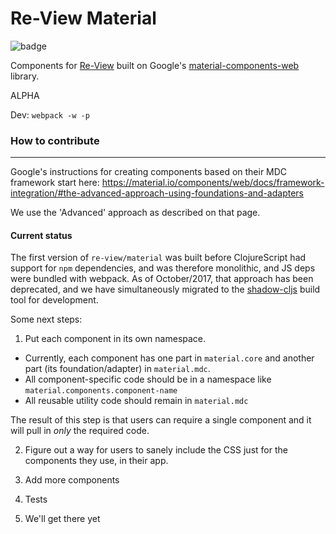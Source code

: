 # Re-View Material

![badge](https://img.shields.io/clojars/v/re-view.material.svg)

Components for [Re-View](https://www.github.com/braintripping/re-view) built on Google's [material-components-web](https://github.com/material-components/material-components-web) library.

ALPHA

Dev: `webpack -w -p`

### How to contribute
----

Google's instructions for creating components based on their MDC framework start here: https://material.io/components/web/docs/framework-integration/#the-advanced-approach-using-foundations-and-adapters

We use the 'Advanced' approach as described on that page. 

#### Current status

The first version of `re-view/material` was built before ClojureScript had support for `npm` dependencies, and was therefore monolithic, and JS deps were bundled with webpack. As of October/2017, that approach has been deprecated, and we have simultaneously migrated to the [shadow-cljs](https://github.com/thheller/shadow-cljs/) build tool for development. 

Some next steps:

1. Put each component in its own namespace. 

- Currently, each component has one part in `material.core` and another part (its foundation/adapter) in `material.mdc`. 
- All component-specific code should be in a namespace like `material.components.component-name`
- All reusable utility code should remain in `material.mdc`
    
The result of this step is that users can require a single component and it will pull in _only_ the required code.

2. Figure out a way for users to sanely include the CSS just for the components they use, in their app.

3. Add more components

4. Tests

5. We'll get there yet

